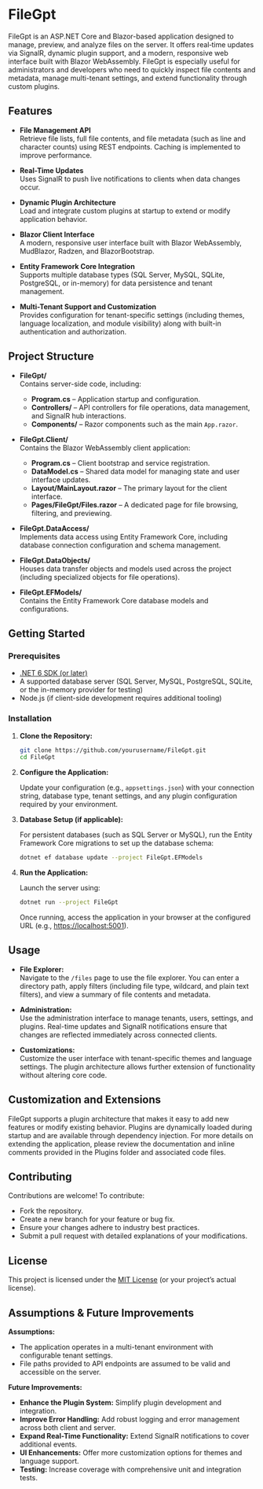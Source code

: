 ﻿# FileGpt

FileGpt is an ASP.NET Core and Blazor-based application designed to manage, preview, and analyze files on the server. It offers real‐time updates via SignalR, dynamic plugin support, and a modern, responsive web interface built with Blazor WebAssembly. FileGpt is especially useful for administrators and developers who need to quickly inspect file contents and metadata, manage multi-tenant settings, and extend functionality through custom plugins.

## Features

- **File Management API**  
  Retrieve file lists, full file contents, and file metadata (such as line and character counts) using REST endpoints. Caching is implemented to improve performance.

- **Real-Time Updates**  
  Uses SignalR to push live notifications to clients when data changes occur.

- **Dynamic Plugin Architecture**  
  Load and integrate custom plugins at startup to extend or modify application behavior.

- **Blazor Client Interface**  
  A modern, responsive user interface built with Blazor WebAssembly, MudBlazor, Radzen, and BlazorBootstrap.

- **Entity Framework Core Integration**  
  Supports multiple database types (SQL Server, MySQL, SQLite, PostgreSQL, or in-memory) for data persistence and tenant management.

- **Multi-Tenant Support and Customization**  
  Provides configuration for tenant-specific settings (including themes, language localization, and module visibility) along with built-in authentication and authorization.

## Project Structure

- **FileGpt/**  
  Contains server-side code, including:
  - **Program.cs** – Application startup and configuration.
  - **Controllers/** – API controllers for file operations, data management, and SignalR hub interactions.
  - **Components/** – Razor components such as the main `App.razor`.

- **FileGpt.Client/**  
  Contains the Blazor WebAssembly client application:
  - **Program.cs** – Client bootstrap and service registration.
  - **DataModel.cs** – Shared data model for managing state and user interface updates.
  - **Layout/MainLayout.razor** – The primary layout for the client interface.
  - **Pages/FileGpt/Files.razor** – A dedicated page for file browsing, filtering, and previewing.

- **FileGpt.DataAccess/**  
  Implements data access using Entity Framework Core, including database connection configuration and schema management.

- **FileGpt.DataObjects/**  
  Houses data transfer objects and models used across the project (including specialized objects for file operations).

- **FileGpt.EFModels/**  
  Contains the Entity Framework Core database models and configurations.

## Getting Started

### Prerequisites

- [.NET 6 SDK (or later)](https://dotnet.microsoft.com/download)
- A supported database server (SQL Server, MySQL, PostgreSQL, SQLite, or the in-memory provider for testing)
- Node.js (if client-side development requires additional tooling)

### Installation

1. **Clone the Repository:**

   ```bash
   git clone https://github.com/yourusername/FileGpt.git
   cd FileGpt
   ```

2. **Configure the Application:**

   Update your configuration (e.g., `appsettings.json`) with your connection string, database type, tenant settings, and any plugin configuration required by your environment.

3. **Database Setup (if applicable):**

   For persistent databases (such as SQL Server or MySQL), run the Entity Framework Core migrations to set up the database schema:

   ```bash
   dotnet ef database update --project FileGpt.EFModels
   ```

4. **Run the Application:**

   Launch the server using:

   ```bash
   dotnet run --project FileGpt
   ```

   Once running, access the application in your browser at the configured URL (e.g., [https://localhost:5001](https://localhost:5001)).

## Usage

- **File Explorer:**  
  Navigate to the `/files` page to use the file explorer. You can enter a directory path, apply filters (including file type, wildcard, and plain text filters), and view a summary of file contents and metadata.

- **Administration:**  
  Use the administration interface to manage tenants, users, settings, and plugins. Real-time updates and SignalR notifications ensure that changes are reflected immediately across connected clients.

- **Customizations:**  
  Customize the user interface with tenant-specific themes and language settings. The plugin architecture allows further extension of functionality without altering core code.

## Customization and Extensions

FileGpt supports a plugin architecture that makes it easy to add new features or modify existing behavior. Plugins are dynamically loaded during startup and are available through dependency injection. For more details on extending the application, please review the documentation and inline comments provided in the Plugins folder and associated code files.

## Contributing

Contributions are welcome! To contribute:

- Fork the repository.
- Create a new branch for your feature or bug fix.
- Ensure your changes adhere to industry best practices.
- Submit a pull request with detailed explanations of your modifications.

## License

This project is licensed under the [MIT License](LICENSE) (or your project’s actual license).

## Assumptions & Future Improvements

**Assumptions:**
- The application operates in a multi-tenant environment with configurable tenant settings.
- File paths provided to API endpoints are assumed to be valid and accessible on the server.

**Future Improvements:**
- **Enhance the Plugin System:** Simplify plugin development and integration.
- **Improve Error Handling:** Add robust logging and error management across both client and server.
- **Expand Real-Time Functionality:** Extend SignalR notifications to cover additional events.
- **UI Enhancements:** Offer more customization options for themes and language support.
- **Testing:** Increase coverage with comprehensive unit and integration tests.
